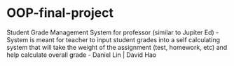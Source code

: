 # OOP-final-project
 Student Grade Management System for professor (similar to Jupiter Ed) - System is meant for teacher to input student grades into a self calculating system that will take the weight of the assignment (test, homework, etc) and help calculate overall grade - Daniel Lin | David Hao
